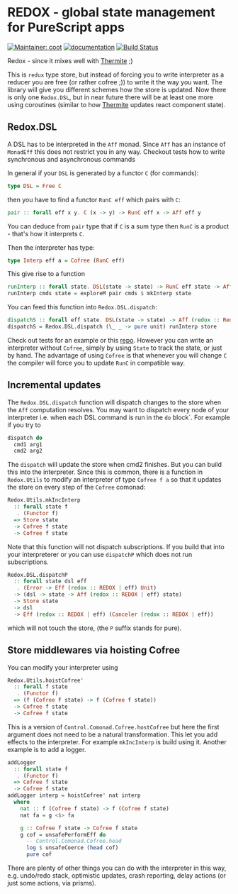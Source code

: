 # REDOX - global state management for PureScript apps

[![Maintainer: coot](https://img.shields.io/badge/maintainer-coot-lightgrey.svg)](http://github.com/coot) [![documentation](https://pursuit.purescript.org/packages/purescript-redox/badge)](https://pursuit.purescript.org/packages/purescript-redox)
[![Build Status](https://travis-ci.org/coot/purescript-redox.svg?branch=master)](https://travis-ci.org/coot/purescript-redox)

Redox - since it mixes well with [Thermite](https://github.com/paf31/purescript-thermite) ;)

This is `redux` type store, but instead of forcing you to write interpreter
as a reducer you are free (or rather cofree ;)) to write it the way you want.
The library will give you different schemes how the store is updated.  Now
there is only one `Redox.DSL`, but in near future there will be at least one
more using coroutines (similar to how
[Thermite](https://github.com/paf31/purescript-thermite) updates react
component state). 

## Redox.DSL

A DSL has to be interpreted in the `Aff` monad.  Since `Aff` has an instance of
`MonadEff` this does not restrict you in any way.  Checkout tests how to write
synchronous and asynchronous commands

In general if your `DSL` is generated by a functor `C` (for commands):
```purescript
type DSL = Free C
```
then you have to find a functor `RunC eff` which pairs with `C`:
```purescript
pair :: forall eff x y. C (x -> y) -> RunC eff x -> Aff eff y
```
You can deduce from `pair` type that if `C` is a sum type then `RunC` is
a product - that's how it interprets `C`.

Then the interpreter has type:
```purescript
type Interp eff a = Cofree (RunC eff)
```

This give rise to a function
```purescript
runInterp :: forall state. DSL(state -> state) -> RunC eff state -> Aff eff state
runInterp cmds state = exploreM pair cmds $ mkInterp state
```

You can feed this function into `Redox.DSL.dispatch`:
```purescript
dispatchS :: forall eff state. DSL(state -> state) -> Aff (redox :: Redox | eff) state
dispatchS = Redox.DSL.dispatch (\_ _ -> pure unit) runInterp store
```

Check out tests for an example or this
[repo](https://github.com/coot/purescript-dsl-example).  However you can write
an interpreter without `Cofree`, simply by using `State` to track the state, or
just by hand.  The advantage of using `Cofree` is that whenever you will change
`C` the compiler will force you to update `RunC` in compatible way.

## Incremental updates
The `Redox.DSL.dispatch` function will dispatch changes to the store when the
`Aff` computation resolves.  You may want to dispatch every node of your
interpreter i.e. when each DSL command is run in the `do` block`. For example
if you try to 
```purescript
dispatch do
  cmd1 arg1
  cmd2 arg2
```
The `dispatch` will update the store when cmd2 finishes.  But you can build
this into the interpreter.  Since this is common, there is a function in `Redox.Utils` to
modify an interpreter of type `Cofree f a` so that it updates the store on
every step of the `Cofree` comonad:
```purescript
Redox.Utils.mkIncInterp
  :: forall state f
   . (Functor f)
  => Store state
  -> Cofree f state
  -> Cofree f state
```
Note that this function will not dispatch subscriptions.  If you build that
into your interpreterer or you can use `dispatchP` which does not run subscriptions.
```purescript
Redox.DSL.dispatchP
  :: forall state dsl eff
   . (Error -> Eff (redox :: REDOX | eff) Unit)
  -> (dsl -> state -> Aff (redox :: REDOX | eff) state)
  -> Store state
  -> dsl
  -> Eff (redox :: REDOX | eff) (Canceler (redox :: REDOX | eff))
```
which will not touch the store, (the `P` suffix stands for pure).

## Store middlewares via hoisting Cofree
You can modify your interpreter using
```purescript
Redox.Utils.hoistCofree'
  :: forall f state
   . (Functor f)
  => (f (Cofree f state) -> f (Cofree f state))
  -> Cofree f state
  -> Cofree f state
```

This is a version of `Control.Comonad.Cofree.hostCofree` but here the first
argument does not need to be a natural transformation.  This let you add
effects to the interpreter.  For example `mkIncInterp` is build using it.
Another example is to add a logger.

```purescript
addLogger
  :: forall state f
   . (Functor f)
  => Cofree f state
  -> Cofree f state
addLogger interp = hoistCofree' nat interp
  where
    nat :: f (Cofree f state) -> f (Cofree f state)
    nat fa = g <$> fa

    g :: Cofree f state -> Cofree f state
    g cof = unsafePerformEff do
      -- Control.Comonad.Cofree.head 
      log $ unsafeCoerce (head cof)
      pure cof
```

There are plenty of other things you can do with the interpreter in this way, e.g.
undo/redo stack, optimistic updates, crash reporting, delay actions (or
just some actions, via prisms).
